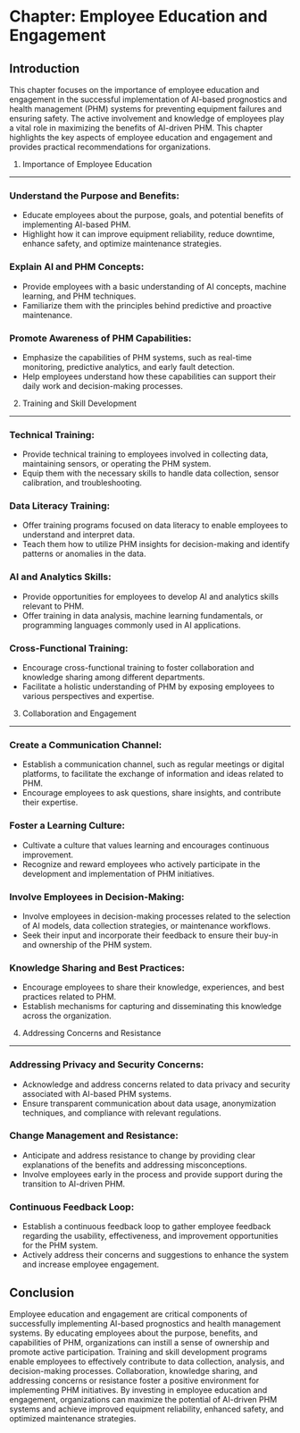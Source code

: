 Chapter: Employee Education and Engagement
==========================================

Introduction
------------

This chapter focuses on the importance of employee education and engagement in the successful implementation of AI-based prognostics and health management (PHM) systems for preventing equipment failures and ensuring safety. The active involvement and knowledge of employees play a vital role in maximizing the benefits of AI-driven PHM. This chapter highlights the key aspects of employee education and engagement and provides practical recommendations for organizations.

1. Importance of Employee Education
-----------------------------------

### Understand the Purpose and Benefits:

* Educate employees about the purpose, goals, and potential benefits of implementing AI-based PHM.
* Highlight how it can improve equipment reliability, reduce downtime, enhance safety, and optimize maintenance strategies.

### Explain AI and PHM Concepts:

* Provide employees with a basic understanding of AI concepts, machine learning, and PHM techniques.
* Familiarize them with the principles behind predictive and proactive maintenance.

### Promote Awareness of PHM Capabilities:

* Emphasize the capabilities of PHM systems, such as real-time monitoring, predictive analytics, and early fault detection.
* Help employees understand how these capabilities can support their daily work and decision-making processes.

2. Training and Skill Development
---------------------------------

### Technical Training:

* Provide technical training to employees involved in collecting data, maintaining sensors, or operating the PHM system.
* Equip them with the necessary skills to handle data collection, sensor calibration, and troubleshooting.

### Data Literacy Training:

* Offer training programs focused on data literacy to enable employees to understand and interpret data.
* Teach them how to utilize PHM insights for decision-making and identify patterns or anomalies in the data.

### AI and Analytics Skills:

* Provide opportunities for employees to develop AI and analytics skills relevant to PHM.
* Offer training in data analysis, machine learning fundamentals, or programming languages commonly used in AI applications.

### Cross-Functional Training:

* Encourage cross-functional training to foster collaboration and knowledge sharing among different departments.
* Facilitate a holistic understanding of PHM by exposing employees to various perspectives and expertise.

3. Collaboration and Engagement
-------------------------------

### Create a Communication Channel:

* Establish a communication channel, such as regular meetings or digital platforms, to facilitate the exchange of information and ideas related to PHM.
* Encourage employees to ask questions, share insights, and contribute their expertise.

### Foster a Learning Culture:

* Cultivate a culture that values learning and encourages continuous improvement.
* Recognize and reward employees who actively participate in the development and implementation of PHM initiatives.

### Involve Employees in Decision-Making:

* Involve employees in decision-making processes related to the selection of AI models, data collection strategies, or maintenance workflows.
* Seek their input and incorporate their feedback to ensure their buy-in and ownership of the PHM system.

### Knowledge Sharing and Best Practices:

* Encourage employees to share their knowledge, experiences, and best practices related to PHM.
* Establish mechanisms for capturing and disseminating this knowledge across the organization.

4. Addressing Concerns and Resistance
-------------------------------------

### Addressing Privacy and Security Concerns:

* Acknowledge and address concerns related to data privacy and security associated with AI-based PHM systems.
* Ensure transparent communication about data usage, anonymization techniques, and compliance with relevant regulations.

### Change Management and Resistance:

* Anticipate and address resistance to change by providing clear explanations of the benefits and addressing misconceptions.
* Involve employees early in the process and provide support during the transition to AI-driven PHM.

### Continuous Feedback Loop:

* Establish a continuous feedback loop to gather employee feedback regarding the usability, effectiveness, and improvement opportunities for the PHM system.
* Actively address their concerns and suggestions to enhance the system and increase employee engagement.

Conclusion
----------

Employee education and engagement are critical components of successfully implementing AI-based prognostics and health management systems. By educating employees about the purpose, benefits, and capabilities of PHM, organizations can instill a sense of ownership and promote active participation. Training and skill development programs enable employees to effectively contribute to data collection, analysis, and decision-making processes. Collaboration, knowledge sharing, and addressing concerns or resistance foster a positive environment for implementing PHM initiatives. By investing in employee education and engagement, organizations can maximize the potential of AI-driven PHM systems and achieve improved equipment reliability, enhanced safety, and optimized maintenance strategies.
